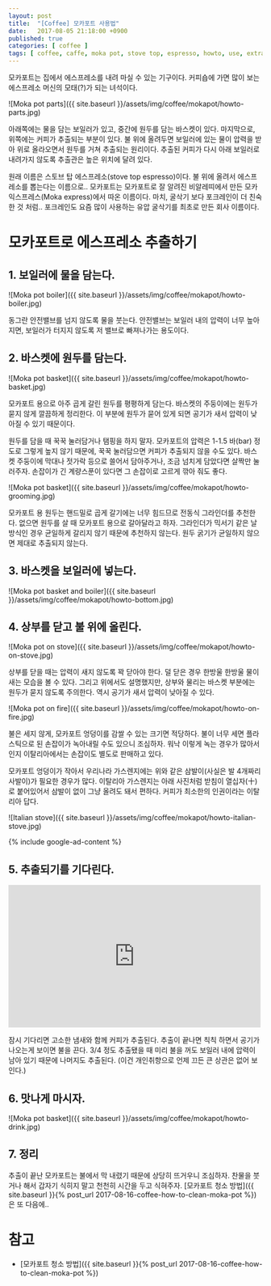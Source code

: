```yaml
---
layout: post
title:  "[Coffee] 모카포트 사용법"
date:   2017-08-05 21:18:00 +0900
published: true
categories: [ coffee ]
tags: [ coffee, caffe, moka pot, stove top, espresso, howto, use, extract ]
---
```


모카포트는 집에서 에스프레소를 내려 마실 수 있는 기구이다. 커피숍에 가면 많이 보는 에스프레소 머신의 모태(?)가 되는 녀석이다.

![Moka pot parts]({{ site.baseurl }}/assets/img/coffee/mokapot/howto-parts.jpg)

아래쪽에는 물을 담는 보일러가 있고, 중간에 원두를 담는 바스켓이 있다. 마지막으로, 위쪽에는 커피가 추출되는 부분이 있다. 불 위에 올려두면 보일러에 있는 물이 압력을 받아 위로 올라오면서 원두를 거쳐 추출되는 원리이다. 추출된 커피가 다시 아래 보일러로 내려가지 않도록 추출관은 높은 위치에 달려 있다.

원래 이름은 스토브 탑 에스프레소(stove top espresso)이다. 불 위에 올려서 에스프레소를 뽑는다는 이름으로.. 모카포트는 모카포트로 잘 알려진 비알레띠에서 만든 모카 익스프레스(Moka express)에서 따온 이름이다. 마치, 굴삭기 보다 포크레인이 더 친숙한 것 처럼.. 포크레인도 요즘 많이 사용하는 유압 굴삭기를 최초로 만든 회사 이름이다.


# 모카포트로 에스프레소 추출하기


## 1. 보일러에 물을 담는다.

![Moka pot boiler]({{ site.baseurl }}/assets/img/coffee/mokapot/howto-boiler.jpg)

동그란 안전밸브를 넘지 않도록 물을 붓는다. 안전밸브는 보일러 내의 압력이 너무 높아지면, 보일러가 터지지 않도록 저 밸브로 빠져나가는 용도이다.


## 2. 바스켓에 원두를 담는다.

![Moka pot basket]({{ site.baseurl }}/assets/img/coffee/mokapot/howto-basket.jpg)

모카포트 용으로 아주 곱게 갈린 원두를 평평하게 담는다. 바스켓의 주둥이에는 원두가 묻지 않게 깔끔하게 정리한다. 이 부분에 원두가 묻어 있게 되면 공기가 새서 압력이 낮아질 수 있기 때문이다.

원두를 담을 때 꾹꾹 눌러담거나 탬핑을 하지 말자. 모카포트의 압력은 1-1.5 바(bar) 정도로 그렇게 높지 않기 때문에, 꾹꾹 눌러담으면 커피가 추출되지 않을 수도 있다. 바스켓 주둥이에 막대나 젓가락 등으로 쓸어서 담아주거나, 조금 넘치게 담았다면 살짝만 눌러주자. 손잡이가 긴 계량스푼이 있다면 그 손잡이로 고르게 깎아 줘도 좋다.

![Moka pot basket]({{ site.baseurl }}/assets/img/coffee/mokapot/howto-grooming.jpg)

모카포트 용 원두는 핸드밀로 곱게 갈기에는 너무 힘드므로 전동식 그라인더를 추천한다. 없으면 원두를 살 때 모카포트 용으로 갈아달라고 하자. 그라인더가 믹서기 같은 날 방식인 경우 균일하게 갈리지 않기 때문에 추천하지 않는다. 원두 굵기가 균일하지 않으면 제대로 추출되지 않는다.


## 3. 바스켓을 보일러에 넣는다.

![Moka pot basket and boiler]({{ site.baseurl }}/assets/img/coffee/mokapot/howto-bottom.jpg)


## 4. 상부를 닫고 불 위에 올린다.

![Moka pot on stove]({{ site.baseurl }}/assets/img/coffee/mokapot/howto-on-stove.jpg)

상부를 닫을 때는 압력이 새지 않도록 꽉 닫아야 한다. 덜 닫은 경우 한방울 한방울 물이 새는 모습을 볼 수 있다. 그리고 위에서도 설명했지만, 상부와 물리는 바스켓 부분에는 원두가 묻지 않도록 주의한다. 역시 공기가 새서 압력이 낮아질 수 있다.

![Moka pot on fire]({{ site.baseurl }}/assets/img/coffee/mokapot/howto-on-fire.jpg)

불은 세지 않게, 모카포트 엉덩이를 감쌀 수 있는 크기면 적당하다. 불이 너무 세면 플라스틱으로 된 손잡이가 녹아내릴 수도 있으니 조심하자. 워낙 이렇게 녹는 경우가 많아서인지 이탈리아에서는 손잡이도 별도로 판매하고 있다.

모카포트 엉덩이가 작아서 우리나라 가스렌지에는 위와 같은 삼발이(사실은 발 4개짜리 사발이)가 필요한 경우가 많다. 이탈리아 가스렌지는 아래 사진처럼 받침이 열십자(十)로 붙어있어서 삼발이 없이 그냥 올려도 돼서 편하다. 커피가 최소한의 인권이라는 이탈리아 답다.

![Italian stove]({{ site.baseurl }}/assets/img/coffee/mokapot/howto-italian-stove.jpg)

{% include google-ad-content %}


## 5. 추출되기를 기다린다.

<iframe width="500" height="282" src="https://www.youtube.com/embed/scsotLdqfRs" frameborder="0" allowfullscreen></iframe>

잠시 기다리면 고소한 냄새와 함께 커피가 추출된다. 추출이 끝나면 칙칙 하면서 공기가 나오는게 보이면 불을 끈다. 3/4 정도 추출됐을 때 미리 불을 꺼도 보일러 내에 압력이 남아 있기 때문에 나머지도 추출된다. (이건 개인취향으로 언제 끄든 큰 상관은 없어 보인다.)


## 6. 맛나게 마시자.

![Moka pot basket]({{ site.baseurl }}/assets/img/coffee/mokapot/howto-drink.jpg)


## 7. 정리

추출이 끝난 모카포트는 불에서 막 내렸기 때문에 상당히 뜨거우니 조심하자. 찬물을 붓거나 해서 갑자기 식히지 말고 천천히 시간을 두고 식혀주자. [모카포트 청소 방법]({{ site.baseurl }}{% post_url 2017-08-16-coffee-how-to-clean-moka-pot %})은 또 다음에..


# 참고

- [모카포트 청소 방법]({{ site.baseurl }}{% post_url 2017-08-16-coffee-how-to-clean-moka-pot %})
